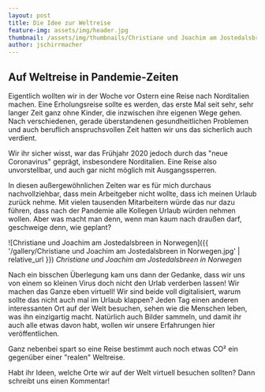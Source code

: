 ```yaml
---
layout: post
title: Die Idee zur Weltreise
feature-img: assets/img/header.jpg
thumbnail: /assets/img/thumbnails/Christiane und Joachim am Jostedalsbreen in Norwegen.jpg
author: jschirrmacher
---
```

## Auf Weltreise in Pandemie-Zeiten

Eigentlich wollten wir in der Woche vor Ostern eine Reise nach Norditalien machen. Eine Erholungsreise sollte es werden, das erste Mal seit sehr, sehr langer Zeit ganz ohne Kinder, die inzwischen ihre eigenen Wege gehen. Nach verschiedenen, gerade überstandenen gesundheitlichen Problemen und auch beruflich anspruchsvollen Zeit hatten wir uns das sicherlich auch verdient.

Wir ihr sicher wisst, war das Frühjahr 2020 jedoch durch das "neue Coronavirus" geprägt, insbesondere Norditalien. Eine Reise also unvorstellbar, und auch gar nicht möglich mit Ausgangssperren.

In diesen außergewöhnlichen Zeiten war es für mich durchaus nachvollziehbar, dass mein Arbeitgeber nicht wollte, dass ich meinen Urlaub zurück nehme. Mit vielen tausenden Mitarbeitern würde das nur dazu führen, dass nach der Pandemie alle Kollegen Urlaub würden nehmen wollen. Aber was macht man denn, wenn man kaum nach draußen darf, geschweige denn, wie geplant?

![Christiane und Joachim am Jostedalsbreen in Norwegen]({{ '/gallery/Christiane und Joachim am Jostedalsbreen in Norwegen.jpg' | relative_url }})
_Christiane und Joachim am Jostedalsbreen in Norwegen_

Nach ein bisschen Überlegung kam uns dann der Gedanke, dass wir uns von einem so kleinen Virus doch nicht den Urlab verderben lassen! Wir machen das Ganze eben virtuell! Wir sind beide voll digitalisiert, warum sollte das nicht auch mal im Urlaub klappen? Jeden Tag einen anderen interessanten Ort auf der Welt besuchen, sehen wie die Menschen leben, was ihn einzigartig macht. Natürlich auch Bilder sammeln, und damit ihr auch alle etwas davon habt, wollen wir unsere Erfahrungen hier veröffentlichen.

Ganz nebenbei spart so eine Reise bestimmt auch noch etwas CO² ein gegenüber einer "realen" Weltreise.

Habt ihr Ideen, welche Orte wir auf der Welt virtuell besuchen sollten? Dann schreibt uns einen Kommentar!
